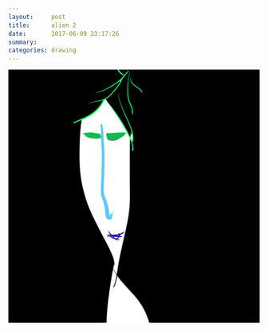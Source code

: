 ```yaml
---
layout:     post
title:      alien 2
date:       2017-06-09 23:17:26
summary:    
categories: drawing
---
```

![alien 2](/images/diary/alien-2.png ".")
